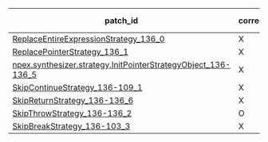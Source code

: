  | patch_id |correctness |Test-validation |NPEX-validation |
 |--- | --- | --- | --- | 
 | [ReplaceEntireExpressionStrategy_136_0](./patches/ReplaceEntireExpressionStrategy_136_0/patch.java#L132) | X | X | X | 
 | [ReplacePointerStrategy_136_1](./patches/ReplacePointerStrategy_136_1/patch.java#L132) | X | X | X | 
 | [npex.synthesizer.strategy.InitPointerStrategyObject_136-136_5](./patches/npex.synthesizer.strategy.InitPointerStrategyObject_136-136_5/patch.java#L132) | X | X | X | 
 | [SkipContinueStrategy_136-109_1](./patches/SkipContinueStrategy_136-109_1/patch.java#L132) | X | X | X | 
 | [SkipReturnStrategy_136-136_6](./patches/SkipReturnStrategy_136-136_6/patch.java#L132) | X | X | X | 
 | [SkipThrowStrategy_136-136_2](./patches/SkipThrowStrategy_136-136_2/patch.java#L132) | O | O | X | 
 | [SkipBreakStrategy_136-103_3](./patches/SkipBreakStrategy_136-103_3/patch.java#L132) | X | X | X | 
